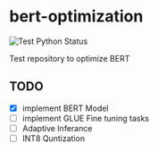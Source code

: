 # bert-optimization

![Test Python Status](https://github.com/jeongukjae/bert-optimization/workflows/Test%20Python/badge.svg)

Test repository to optimize BERT

## TODO

- [x] implement BERT Model
- [ ] implement GLUE Fine tuning tasks
- [ ] Adaptive Inferance
- [ ] INT8 Quntization

